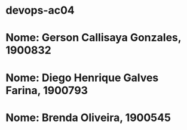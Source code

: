 # devops-ac04

# Nome: Gerson Callisaya Gonzales, 1900832
# Nome: Diego Henrique Galves Farina, 1900793
# Nome: Brenda Oliveira, 1900545